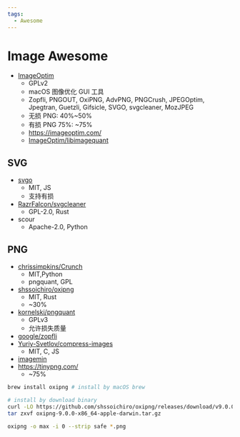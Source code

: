 ```yaml
---
tags:
  - Awesome
---
```


# Image Awesome

- [ImageOptim](https://github.com/ImageOptim/ImageOptim)
  - GPLv2
  - macOS 图像优化 GUI 工具
  - Zopfli, PNGOUT, OxiPNG, AdvPNG, PNGCrush, JPEGOptim, Jpegtran, Guetzli, Gifsicle, SVGO, svgcleaner, MozJPEG
  - 无损 PNG: 40%~50%
  - 有损 PNG 75%: ~75%
  - https://imageoptim.com/
  - [ImageOptim/libimagequant](https://github.com/ImageOptim/libimagequant)

## SVG

- [svgo](./svgo.md)
  - MIT, JS
  - 支持有损
- [RazrFalcon/svgcleaner](https://github.com/RazrFalcon/svgcleaner)
  - GPL-2.0, Rust
- scour
  - Apache-2.0, Python

## PNG

- [chrissimpkins/Crunch](https://github.com/chrissimpkins/Crunch)
  - MIT,Python
  - pngquant, GPL
- [shssoichiro/oxipng](https://github.com/shssoichiro/oxipng)
  - MIT, Rust
  - ~30%
- [kornelski/pngquant](https://github.com/kornelski/pngquant)
  - GPLv3
  - 允许损失质量
- [google/zopfli](https://github.com/google/zopfli)
- [Yuriy-Svetlov/compress-images](https://github.com/Yuriy-Svetlov/compress-images)
  - MIT, C, JS
- [imagemin](https://github.com/imagemin/imagemin)
- https://tinypng.com/
  - ~75%

```bash
brew install oxipng # install by macOS brew

# install by download binary
curl -LO https://github.com/shssoichiro/oxipng/releases/download/v9.0.0/oxipng-9.0.0-x86_64-apple-darwin.tar.gz
tar zxvf oxipng-9.0.0-x86_64-apple-darwin.tar.gz

oxipng -o max -i 0 --strip safe *.png
```
